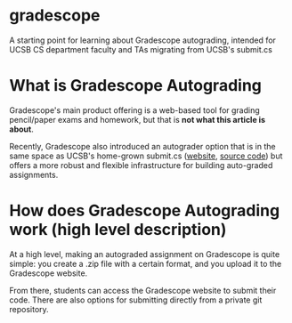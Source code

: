 # gradescope

A starting point for learning about Gradescope autograding, intended for UCSB CS department faculty and TAs migrating from UCSB's submit.cs

# What is Gradescope Autograding

Gradescope's main product offering is a web-based tool for grading pencil/paper exams and homework, but that is <b>not what this article is about</b>.

Recently, Gradescope also introduced an autograder option that is in the same space as UCSB's home-grown submit.cs ([website](https://submit.cs.ucsb.edu), [source code](https://github.com/ucsb-cs/submit)) but offers a more robust and flexible infrastructure for building auto-graded assignments.

# How does Gradescope Autograding work (high level description)

At a high level, making an autograded assignment on Gradescope is quite simple: you create a .zip file with a certain format, and you upload it to the Gradescope website.

From there, students can access the Gradescope website to submit their code.    There are also options for submitting directly from a private git repository.

